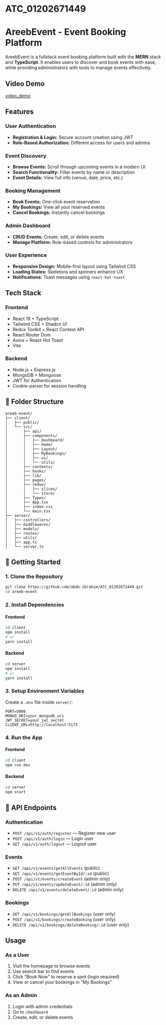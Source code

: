 # ATC_01202671449

# AreebEvent - Event Booking Platform

AreebEvent is a fullstack event booking platform built with the **MERN** stack and **TypeScript**. It enables users to discover and book events with ease, while providing administrators with tools to manage events effectively.

## Video Demo
[video_demo](https://drive.google.com/file/d/1Xbu-suwBAN4B81J0TmJGbBwBwgzc0m_6/view)

## Features

### User Authentication

- **Registration & Login:** Secure account creation using JWT
- **Role-Based Authorization:** Different access for users and admins

### Event Discovery

- **Browse Events:** Scroll through upcoming events in a modern UI
- **Search Functionality:** Filter events by name or description
- **Event Details:** View full info (venue, date, price, etc.)

### Booking Management

- **Book Events:** One-click event reservation
- **My Bookings:** View all your reserved events
- **Cancel Bookings:** Instantly cancel bookings

### Admin Dashboard

- **CRUD Events:** Create, edit, or delete events
- **Manage Platform:** Role-based controls for administrators

### User Experience

- **Responsive Design:** Mobile-first layout using Tailwind CSS
- **Loading States:** Skeletons and spinners enhance UX
- **Notifications:** Toast messages using `react-hot-toast`

## Tech Stack

### Frontend

- React 19 + TypeScript
- Tailwind CSS + Shadcn UI
- Redux Toolkit + React Context API
- React Router Dom
- Axios + React Hot Toast
- Vite

### Backend

- Node.js + Express.js
- MongoDB + Mongoose
- JWT for Authentication
- Cookie-parser for session handling

## 📁 Folder Structure

```
areeb-event/
├── client/
│   ├── public/
│   └── src/
│       ├── api/
│       ├── components/
│       │   ├── Dashboard/
│       │   ├── Home/
│       │   ├── Layout/
│       │   ├── MyBookings/
│       │   ├── ui/
│       │   └── utils/
│       ├── contexts/
│       ├── hooks/
│       ├── lib/
│       ├── pages/
│       ├── redux/
│       │   ├── slices/
│       │   └── store/
│       ├── Types/
│       ├── App.tsx
│       ├── index.css
│       └── main.tsx
├── server/
│   ├── controllers/
│   ├── middlewares/
│   ├── models/
│   ├── routes/
│   ├── utils/
│   ├── app.ts
│   └── server.ts
```

## 🚀 Getting Started

### 1. Clone the Repository

```bash
git clone https://github.com/abdo-ibrahim/ATC_01202671449.git
cd areeb-event
```

### 2. Install Dependencies

#### Frontend

```bash
cd client
npm install
# or
yarn install
```

#### Backend

```bash
cd server
npm install
# or
yarn install
```

### 3. Setup Environment Variables

Create a `.env` file inside `server/`:

```env
PORT=5000
MONGO_URI=your_mongodb_uri
JWT_SECRET=your_jwt_secret
CLIENT_URL=http://localhost:5173
```

### 4. Run the App

#### Frontend

```bash
cd client
npm run dev
```

#### Backend

```bash
cd server
npm start
```

## 🔗 API Endpoints

### Authentication

- `POST /api/v1/auth/register` — Register new user
- `POST /api/v1/auth/login` — Login user
- `GET /api/v1/auth/logout` — Logout user

### Events

- `GET /api/v1/events/getAllEvents` (public)
- `GET /api/v1/events/getEventById/:id` (public)
- `POST /api/v1/events/createEvent` (admin only)
- `PUT /api/v1/events/updateEvent/:id` (admin only)
- `DELETE /api/v1/events/deleteEvent/:id` (admin only)

### Bookings

- `GET /api/v1/bookings/getAllBookings` (user only)
- `POST /api/v1/bookings/createBooking` (user only)
- `DELETE /api/v1/bookings/deleteBooking/:id` (user only)

## Usage

### As a User
1. Visit the homepage to browse events
2. Use search bar to find events
3. Click "Book Now" to reserve a spot (login required)
4. View or cancel your bookings in "My Bookings"

### As an Admin
1. Login with admin credentials
2. Go to `/dashboard`
3. Create, edit, or delete events
